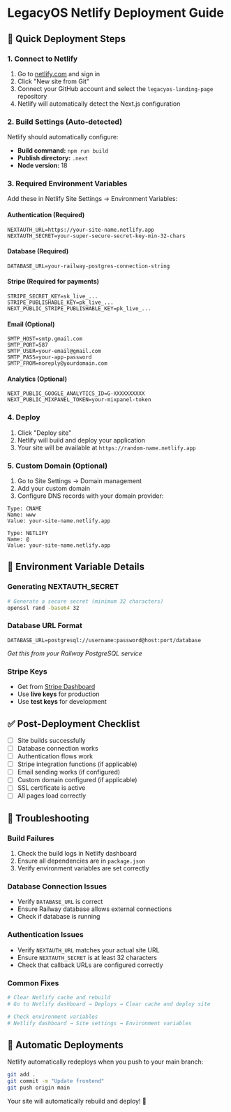 # LegacyOS Netlify Deployment Guide

## 🚀 Quick Deployment Steps

### 1. Connect to Netlify

1. Go to [netlify.com](https://netlify.com) and sign in
2. Click "New site from Git"
3. Connect your GitHub account and select the `legacyos-landing-page` repository
4. Netlify will automatically detect the Next.js configuration

### 2. Build Settings (Auto-detected)

Netlify should automatically configure:
- **Build command:** `npm run build`
- **Publish directory:** `.next`
- **Node version:** 18

### 3. Required Environment Variables

Add these in Netlify Site Settings → Environment Variables:

#### Authentication (Required)
```
NEXTAUTH_URL=https://your-site-name.netlify.app
NEXTAUTH_SECRET=your-super-secure-secret-key-min-32-chars
```

#### Database (Required)
```
DATABASE_URL=your-railway-postgres-connection-string
```

#### Stripe (Required for payments)
```
STRIPE_SECRET_KEY=sk_live_...
STRIPE_PUBLISHABLE_KEY=pk_live_...
NEXT_PUBLIC_STRIPE_PUBLISHABLE_KEY=pk_live_...
```

#### Email (Optional)
```
SMTP_HOST=smtp.gmail.com
SMTP_PORT=587
SMTP_USER=your-email@gmail.com
SMTP_PASS=your-app-password
SMTP_FROM=noreply@yourdomain.com
```

#### Analytics (Optional)
```
NEXT_PUBLIC_GOOGLE_ANALYTICS_ID=G-XXXXXXXXXX
NEXT_PUBLIC_MIXPANEL_TOKEN=your-mixpanel-token
```

### 4. Deploy

1. Click "Deploy site"
2. Netlify will build and deploy your application
3. Your site will be available at `https://random-name.netlify.app`

### 5. Custom Domain (Optional)

1. Go to Site Settings → Domain management
2. Add your custom domain
3. Configure DNS records with your domain provider:

```
Type: CNAME
Name: www
Value: your-site-name.netlify.app

Type: NETLIFY
Name: @
Value: your-site-name.netlify.app
```

## 🔧 Environment Variable Details

### Generating NEXTAUTH_SECRET
```bash
# Generate a secure secret (minimum 32 characters)
openssl rand -base64 32
```

### Database URL Format
```
DATABASE_URL=postgresql://username:password@host:port/database
```
*Get this from your Railway PostgreSQL service*

### Stripe Keys
- Get from [Stripe Dashboard](https://dashboard.stripe.com/apikeys)
- Use **live keys** for production
- Use **test keys** for development

## ✅ Post-Deployment Checklist

- [ ] Site builds successfully
- [ ] Database connection works
- [ ] Authentication flows work
- [ ] Stripe integration functions (if applicable)
- [ ] Email sending works (if configured)
- [ ] Custom domain configured (if applicable)
- [ ] SSL certificate is active
- [ ] All pages load correctly

## 🚨 Troubleshooting

### Build Failures
1. Check the build logs in Netlify dashboard
2. Ensure all dependencies are in `package.json`
3. Verify environment variables are set correctly

### Database Connection Issues
- Verify `DATABASE_URL` is correct
- Ensure Railway database allows external connections
- Check if database is running

### Authentication Issues
- Verify `NEXTAUTH_URL` matches your actual site URL
- Ensure `NEXTAUTH_SECRET` is at least 32 characters
- Check that callback URLs are configured correctly

### Common Fixes
```bash
# Clear Netlify cache and rebuild
# Go to Netlify dashboard → Deploys → Clear cache and deploy site

# Check environment variables
# Netlify dashboard → Site settings → Environment variables
```

## 🔄 Automatic Deployments

Netlify automatically redeploys when you push to your main branch:

```bash
git add .
git commit -m "Update frontend"
git push origin main
```

Your site will automatically rebuild and deploy! 🎉 